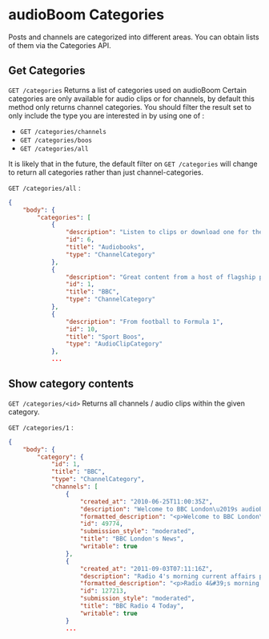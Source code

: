 # audioBoom Categories

Posts and channels are categorized into different areas. You can obtain lists of them via the Categories API.

Get Categories
----
`GET /categories` Returns a list of categories used on audioBoom
Certain categories are only available for audio clips or for channels, by default this method only returns channel categories. You should filter the result set to only include the type you are interested in by using one of :

* `GET /categories/channels`
* `GET /categories/boos`
* `GET /categories/all`

It is likely that in the future, the default filter on `GET /categories` will change to return all categories rather than just channel-categories.

`GET /categories/all` :
```json
{
    "body": {
        "categories": [
            {
                "description": "Listen to clips or download one for the road",
                "id": 6,
                "title": "Audiobooks",
                "type": "ChannelCategory"
            },
            {
                "description": "Great content from a host of flagship programmes",
                "id": 1,
                "title": "BBC",
                "type": "ChannelCategory"
            },
            {
                "description": "From football to Formula 1",
                "id": 10,
                "title": "Sport Boos",
                "type": "AudioClipCategory"
            },
            ...
```

Show category contents
----

`GET /categories/<id>` Returns all channels / audio clips within the given category.

`GET /categories/1` :
```json
{
    "body": {
        "category": {
            "id": 1,
            "title": "BBC",
            "type": "ChannelCategory",
            "channels": [
                {
                    "created_at": "2010-06-25T11:00:35Z",
                    "description": "Welcome to BBC London\u2019s audioBoom page.  \nHere you\u2019ll find highlights and additional material from our newsroom right in the heart of the capital.  Contributions from our reporters and from you.\nGot a story you think we should tell?  \nGet in touch by recording or uploading your story by using the green button or by calling \n0118 413 8272\nBy posting here you agree to your boo being used by BBC London.\nwww.bbc.co.uk/london\n",
                    "formatted_description": "<p>Welcome to BBC London\u2019s audioBoom page.  </p>\n\n<p>Here you\u2019ll find highlights and additional material from our newsroom right in the heart of the capital.  Contributions from our reporters and from you.</p>\n\n<p>Got a story you think we should tell?  </p>\n\n<p>Get in touch by recording or uploading your story by using the green button or by calling </p>\n\n<h1>0118 413 8272</h1>\n\n<p>By posting here you agree to your boo being used by BBC London.</p>\n\n<p><a href=\"http://www.bbc.co.uk/london\">www.bbc.co.uk/london</a></p>\n",
                    "id": 49774,
                    "submission_style": "moderated",
                    "title": "BBC London's News",
                    "writable": true
                },
                {
                    "created_at": "2011-09-03T07:11:16Z",
                    "description": "Radio 4's morning current affairs programme, broadcast weekdays 6-9, Saturdays 7-9. The comments and views recorded by fans do not represent the views of the BBC.\nJust use the record button below to send us your views. All content will be moderated first.\n",
                    "formatted_description": "<p>Radio 4&#39;s morning current affairs programme, broadcast weekdays 6-9, Saturdays 7-9. The comments and views recorded by fans do not represent the views of the BBC.</p>\n\n<p>Just use the record button below to send us your views. All content will be moderated first.</p>\n",
                    "id": 127213,
                    "submission_style": "moderated",
                    "title": "BBC Radio 4 Today",
                    "writable": true
                }
                ...



```
